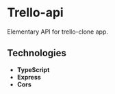 # Trello-api
 Elementary API for trello-clone app.
 
## Technologies
- **TypeScript**
- **Express**
- **Cors**
